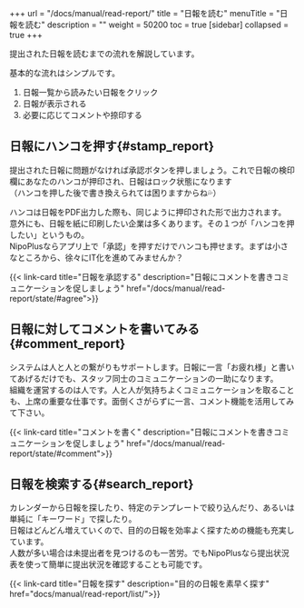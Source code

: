 +++
url = "/docs/manual/read-report/"
title = "日報を読む"
menuTitle = "日報を読む"
description = ""
weight = 50200
toc = true
[sidebar]
collapsed = true
+++

提出された日報を読むまでの流れを解説しています。

基本的な流れはシンプルです。

1. 日報一覧から読みたい日報をクリック
2. 日報が表示される
3. 必要に応じてコメントや捺印する

## 日報にハンコを押す{#stamp_report}

提出された日報に問題がなければ承認ボタンを押しましょう。これで日報の検印欄にあなたのハンコが押印され、日報はロック状態になります  
（ハンコを押した後で書き換えられては困りますからね💦）

ハンコは日報をPDF出力した際も、同じように押印された形で出力されます。  
意外にも、日報を紙に印刷したい企業は多くあります。その１つが「ハンコを押したい」というもの。  
NipoPlusならアプリ上で「承認」を押すだけでハンコも押せます。まずは小さなところから、徐々にIT化を進めてみませんか？

{{< link-card title="日報を承認する"  description="日報にコメントを書きコミュニケーションを促しましょう" href="/docs/manual/read-report/state/#agree">}}

## 日報に対してコメントを書いてみる{#comment_report}

システムは人と人との繋がりもサポートします。日報に一言「お疲れ様」と書いてあげるだけでも、スタッフ同士のコミュニケーションの一助になります。  
組織を運営するのは人です。人と人が気持ちよくコミュニケーションを取ることも、上席の重要な仕事です。面倒くさがらずに一言、コメント機能を活用してみて下さい。

{{< link-card title="コメントを書く"  description="日報にコメントを書きコミュニケーションを促しましょう" href="/docs/manual/read-report/state/#comment">}}

## 日報を検索する{#search_report}

カレンダーから日報を探したり、特定のテンプレートで絞り込んだり、あるいは単純に「キーワード」で探したり。  
日報はどんどん増えていくので、目的の日報を効率よく探すための機能も充実しています。  
人数が多い場合は未提出者を見つけるのも一苦労。でもNipoPlusなら提出状況表を使って簡単に提出状況を確認することも可能です。

{{< link-card title="日報を探す"  description="目的の日報を素早く探す" href="docs/manual/read-report/list/">}}
